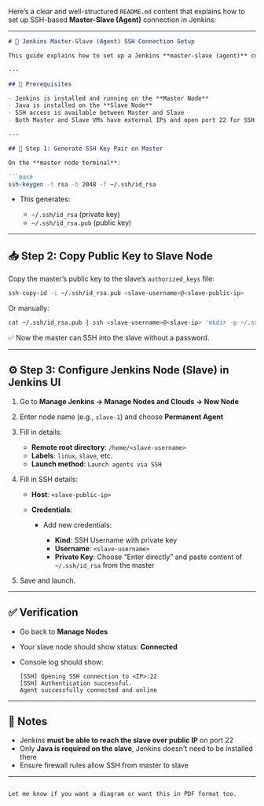 Here’s a clear and well-structured `README.md` content that explains how to set up SSH-based **Master-Slave (Agent)** connection in Jenkins:

---

````markdown
# 🔗 Jenkins Master-Slave (Agent) SSH Connection Setup

This guide explains how to set up a Jenkins **master-slave (agent)** connection over SSH using key-based authentication.

---

## 📍 Prerequisites

- Jenkins is installed and running on the **Master Node**
- Java is installed on the **Slave Node**
- SSH access is available between Master and Slave
- Both Master and Slave VMs have external IPs and open port 22 for SSH

---

## 🔐 Step 1: Generate SSH Key Pair on Master

On the **master node terminal**:

```bash
ssh-keygen -t rsa -b 2048 -f ~/.ssh/id_rsa
````

* This generates:

  * `~/.ssh/id_rsa` (private key)
  * `~/.ssh/id_rsa.pub` (public key)

---

## 📥 Step 2: Copy Public Key to Slave Node

Copy the master’s public key to the slave’s `authorized_keys` file:

```bash
ssh-copy-id -i ~/.ssh/id_rsa.pub <slave-username>@<slave-public-ip>
```

Or manually:

```bash
cat ~/.ssh/id_rsa.pub | ssh <slave-username>@<slave-ip> 'mkdir -p ~/.ssh && cat >> ~/.ssh/authorized_keys && chmod 600 ~/.ssh/authorized_keys'
```

✅ Now the master can SSH into the slave without a password.

---

## ⚙️ Step 3: Configure Jenkins Node (Slave) in Jenkins UI

1. Go to **Manage Jenkins → Manage Nodes and Clouds → New Node**

2. Enter node name (e.g., `slave-1`) and choose **Permanent Agent**

3. Fill in details:

   * **Remote root directory**: `/home/<slave-username>`
   * **Labels**: `linux`, `slave`, etc.
   * **Launch method**: `Launch agents via SSH`

4. Fill in SSH details:

   * **Host**: `<slave-public-ip>`
   * **Credentials**:

     * Add new credentials:

       * **Kind**: SSH Username with private key
       * **Username**: `<slave-username>`
       * **Private Key**: Choose “Enter directly” and paste content of `~/.ssh/id_rsa` from the master

5. Save and launch.

---

## ✅ Verification

* Go back to **Manage Nodes**
* Your slave node should show status: **Connected**
* Console log should show:

  ```
  [SSH] Opening SSH connection to <IP>:22
  [SSH] Authentication successful.
  Agent successfully connected and online
  ```

---

## 🧠 Notes

* Jenkins **must be able to reach the slave over public IP** on port 22
* Only **Java is required on the slave**, Jenkins doesn't need to be installed there
* Ensure firewall rules allow SSH from master to slave

---

```

Let me know if you want a diagram or want this in PDF format too.
```
